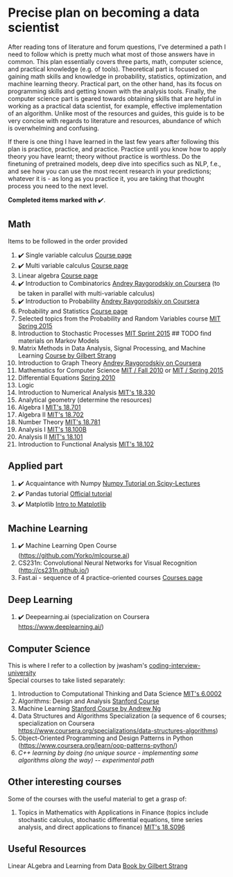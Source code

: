 # Precise plan on becoming a data scientist
After reading tons of literature and forum questions, I've determined a path I need to follow which is pretty much what most of those answers have in common. This plan essentially covers three parts, math, computer science, and practical knowledge (e.g. of tools). Theoretical part is focused on gaining math skills and knowledge in probability, statistics, optimization, and machine learning theory. Practical part, on the other hand, has its focus on programming skills and getting known with the analysis tools. Finally, the computer science part is geared towards obtaining skills that are helpful in working as a practical data scientist, for example, effective implementation of an algorithm.
Unlike most of the resources and guides, this guide is to be very concise with regards to literature and resources, abundance of which is overwhelming and confusing.

If there is one thing I have learned in the last few years after following this plan is practice, practice, and practice. Practice until you know how to apply theory you have learnt; theory without practice is worthless. Do the finetuning of pretrained models, deep dive into specifics such as NLP, f.e., and see how you can use the most recent research in your predictions; whatever it is - as long as you practice it, you are taking that thought process you need to the next level.

**Completed items marked with** :heavy_check_mark:.

## Math
Items to be followed in the order provided

1. :heavy_check_mark: Single variable calculus [Course page](https://ocw.mit.edu/courses/mathematics/18-01-single-variable-calculus-fall-2006/)
2. :heavy_check_mark: Multi variable calculus [Course page](https://ocw.mit.edu/courses/mathematics/18-02-multivariable-calculus-fall-2007/)
3. Linear algebra [Course page](https://ocw.mit.edu/courses/mathematics/18-06-linear-algebra-spring-2010/)
4. :heavy_check_mark: Introduction to Combinatorics [Andrey Raygorodskiy on Coursera](https://www.coursera.org/learn/kombinatorika-dlya-nachinayushchikh/home/welcome) (to be taken in parallel with multi-variable calculus)
5. :heavy_check_mark: Introduction to Probability [Andrey Raygorodskiy on Coursera](https://www.coursera.org/learn/probability-theory-basics/home/welcome)
6. Probability and Statistics [Course page](https://ocw.mit.edu/courses/mathematics/18-05-introduction-to-probability-and-statistics-spring-2014/)
7. Selected topics from the Probability and Random Variables course [MIT Spring 2015](https://ocw.mit.edu/courses/mathematics/18-440-probability-and-random-variables-spring-2014/index.htm)
8. Introduction to Stochastic Processes [MIT Sprint 2015](https://ocw.mit.edu/courses/mathematics/18-445-introduction-to-stochastic-processes-spring-2015/index.htm) ## TODO find materials on Markov Models
9. Matrix Methods in Data Analysis, Signal Processing, and Machine Learning [Course by Gilbert Strang](https://ocw.mit.edu/courses/mathematics/18-065-matrix-methods-in-data-analysis-signal-processing-and-machine-learning-spring-2018/index.htm)
10. Introduction to Graph Theory [Andrey Raygorodskiy on Coursera](https://www.coursera.org/learn/teoriya-grafov/home/welcome)
11. Mathematics for Computer Science [MIT / Fall 2010](https://ocw.mit.edu/courses/electrical-engineering-and-computer-science/6-042j-mathematics-for-computer-science-fall-2010/video-lectures/lecture-4-number-theory-i/) or [MIT / Spring 2015](https://ocw.mit.edu/courses/electrical-engineering-and-computer-science/6-042j-mathematics-for-computer-science-spring-2015/)
12. Differential Equations [Spring 2010](https://ocw.mit.edu/courses/mathematics/18-03-differential-equations-spring-2010/syllabus/)
13. Logic
14. Introduction to Numerical Analysis [MIT's 18.330](https://ocw.mit.edu/courses/mathematics/18-330-introduction-to-numerical-analysis-spring-2004/)
15. Analytical geometry (determine the resources)
16. Algebra I [MIT's 18.701](https://ocw.mit.edu/courses/mathematics/18-701-algebra-i-fall-2010/syllabus/)
17. Algebra II [MIT's 18.702](https://ocw.mit.edu/courses/mathematics/18-702-algebra-ii-spring-2011/index.htm)
18. Number Theory [MIT's 18.781](https://ocw.mit.edu/courses/mathematics/18-781-theory-of-numbers-spring-2012/syllabus/)
19. Analysis I [MIT's 18.100B](https://ocw.mit.edu/courses/mathematics/18-100b-analysis-i-fall-2010/syllabus/)
20. Analysis II [MIT's 18.101](https://ocw.mit.edu/courses/mathematics/18-101-analysis-ii-fall-2005/)
21. Introduction to Functional Analysis [MIT's 18.102](https://ocw.mit.edu/courses/mathematics/18-102-introduction-to-functional-analysis-spring-2009/syllabus/)

## Applied part
1. :heavy_check_mark: Acquaintance with Numpy [Numpy Tutorial on Scipy-Lectures](http://www.scipy-lectures.org/intro/numpy/index.html)
2. :heavy_check_mark: Pandas tutorial [Official tutorial](http://pandas.pydata.org/pandas-docs/stable/tutorials.html) 
3. :heavy_check_mark: Matplotlib [Intro to Matplotlib](http://www.scipy-lectures.org/intro/matplotlib/index.html)

## Machine Learning
1. :heavy_check_mark: Machine Learning Open Course (https://github.com/Yorko/mlcourse.ai)
2. CS231n: Convolutional Neural Networks for Visual Recognition (http://cs231n.github.io/)
3. Fast.ai - sequence of 4 practice-oriented courses [Courses page](https://www.fast.ai/)

## Deep Learning
1. :heavy_check_mark: Deepearning.ai (specialization on Coursera https://www.deeplearning.ai/)

## Computer Science
This is where I refer to a collection by jwasham's [coding-interview-university](https://github.com/jwasham/coding-interview-university)  
Special courses to take listed separately:
1. Introduction to Computational Thinking and Data Science [MIT's 6.0002](https://ocw.mit.edu/courses/electrical-engineering-and-computer-science/6-0002-introduction-to-computational-thinking-and-data-science-fall-2016/index.htm)
2. Algorithms: Design and Analysis [Stanford Course](https://lagunita.stanford.edu/courses/course-v1:Engineering+Algorithms1+SelfPaced/about)
3. Machine Learning [Stanford Course by Andrew Ng](http://cs229.stanford.edu/)
4. Data Structures and Algorithms Specialization (a sequence of 6 courses; specialization on Coursera https://www.coursera.org/specializations/data-structures-algorithms)
5. Object-Oriented Programming and Design Patterns in Python (https://www.coursera.org/learn/oop-patterns-python/)
6. *C++ learning by doing (no unique source - implementing some algorithms along the way) -- experimental path*

## Other interesting courses
Some of the courses with the useful material to get a grasp of:
1. Topics in Mathematics with Applications in Finance (topics include stochastic calculus, stochastic differential equations, time series analysis, and direct applications to finance) [MIT's 18.S096](https://ocw.mit.edu/courses/mathematics/18-s096-topics-in-mathematics-with-applications-in-finance-fall-2013/index.htm)

## Useful Resources
Linear ALgebra and Learning from Data [Book by Gilbert Strang](http://math.mit.edu/~gs/learningfromdata/)
